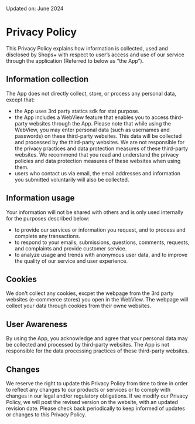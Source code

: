 Updated on: June 2024

# Privacy Policy

This Privacy Policy explains how information is collected, used and disclosed by Shops+ with respect to user’s access and use of our service through the application (Referred to below as “the App”).

## Information collection

The App does not directly collect, store, or process any personal data, except that:

* the App uses 3rd party statics sdk for stat purpose.
* the App includes a WebView feature that enables you to access third-party websites through the App. Please note that while using the WebView, you may enter personal data (such as usernames and passwords) on these third-party websites. This data will be collected and processed by the third-party websites. We are not responsible for the privacy practices and data protection measures of these third-party websites. We recommend that you read and understand the privacy policies and data protection measures of these websites when using them.
* users who contact us via email, the email addresses and information you submitted voluntarily will also be collected.

## Information usage

Your information will not be shared with others and is only used internally for the purposes described below:

* to provide our services or information you request, and to process and complete any transactions.
* to respond to your emails, submissions, questions, comments, requests, and complaints and provide customer service.
* to analyze usage and trends with anonymous user data, and to improve the quality of our service and user experience.

## Cookies

We don't collect any cookies, excpet the webpage from the 3rd party websites (e-commerce stores) you open in the WebView. The webpage will collect your data through cookies from their owne websites. 

## User Awareness

By using the App, you acknowledge and agree that your personal data may be collected and processed by third-party websites. The App is not responsible for the data processing practices of these third-party websites.

## Changes

We reserve the right to update this Privacy Policy from time to time in order to reflect any changes to our products or services or to comply with changes in our legal and/or regulatory obligations. If we modify our Privacy Policy, we will post the revised version on the website, with an updated revision date. Please check back periodically to keep informed of updates or changes to this Privacy Policy.

